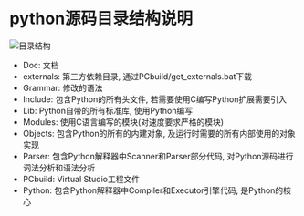 # python源码目录结构说明 #


![目录结构](https://raw.githubusercontent.com/imsilence/python-src-analysis/master/Docs/images/04-01.png "")

+ Doc: 文档
+ externals: 第三方依赖目录, 通过PCbuild/get_externals.bat下载
+ Grammar: 修改的语法
+ Include: 包含Python的所有头文件, 若需要使用C编写Python扩展需要引入
+ Lib: Python自带的所有标准库, 使用Python编写
+ Modules: 使用C语言编写的模块(对速度要求严格的模块)
+ Objects: 包含Python的所有的内建对象, 及运行时需要的所有内部使用的对象实现
+ Parser: 包含Python解释器中Scanner和Parser部分代码, 对Python源码进行词法分析和语法分析
+ PCbuild: Virtual Studio工程文件
+ Python: 包含Python解释器中Compiler和Executor引擎代码, 是Python的核心
